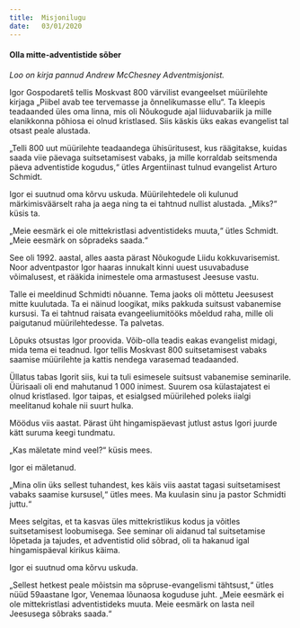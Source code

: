 ```yaml
---
title:  Misjonilugu
date:   03/01/2020
---
```


#### Olla mitte-adventistide sõber

_Loo on kirja pannud Andrew McChesney Adventmisjonist._

Igor Gospodaretš tellis Moskvast 800 värvilist evangeelset müürilehte kirjaga „Piibel avab tee tervemasse ja õnnelikumasse ellu“. Ta kleepis teadaanded üles oma linna, mis oli Nõukogude ajal liiduvabariik ja mille elanikkonna põhiosa ei olnud kristlased. Siis käskis üks eakas evangelist tal otsast peale alustada.

„Telli 800 uut müürilehte teadaandega ühisüritusest, kus räägitakse, kuidas saada viie päevaga suitsetamisest vabaks, ja mille korraldab seitsmenda päeva adventistide kogudus,“ ütles Argentiinast tulnud evangelist Arturo Schmidt.

Igor ei suutnud oma kõrvu uskuda. Müürilehtedele oli kulunud märkimisväärselt raha ja aega ning ta ei tahtnud nullist alustada. „Miks?“ küsis ta.

„Meie eesmärk ei ole mittekristlasi adventistideks muuta,“ ütles Schmidt. „Meie eesmärk on sõpradeks saada.“

See oli 1992. aastal, alles aasta pärast Nõukogude Liidu kokkuvarisemist. Noor adventpastor Igor haaras innukalt kinni uuest usuvabaduse võimalusest, et rääkida inimestele oma armastusest Jeesuse vastu.

Talle ei meeldinud Schmidti nõuanne. Tema jaoks oli mõttetu Jeesusest mitte kuulutada. Ta ei näinud loogikat, miks pakkuda suitsust vabanemise kursusi. Ta ei tahtnud raisata evangeeliumitööks mõeldud raha, mille oli paigutanud müürilehtedesse. Ta palvetas.

Lõpuks otsustas Igor proovida. Võib-olla teadis eakas evangelist midagi, mida tema ei teadnud. Igor tellis Moskvast 800 suitsetamisest vabaks saamise müürilehte ja kattis nendega varasemad teadaanded.

Üllatus tabas Igorit siis, kui ta tuli esimesele suitsust vabanemise seminarile. Üürisaali oli end mahutanud 1 000 inimest. Suurem osa külastajatest ei olnud kristlased. Igor taipas, et esialgsed müürilehed poleks iialgi meelitanud kohale nii suurt hulka.

Möödus viis aastat. Pärast üht hingamispäevast jutlust astus Igori juurde kätt suruma keegi tundmatu.

„Kas mäletate mind veel?“ küsis mees.

Igor ei mäletanud.

„Mina olin üks sellest tuhandest, kes käis viis aastat tagasi suitsetamisest vabaks saamise kursusel,“ ütles mees. Ma kuulasin sinu ja pastor Schmidti juttu.“

Mees selgitas, et ta kasvas üles mittekristlikus kodus ja võitles suitsetamisest loobumisega. See seminar oli aidanud tal suitsetamise lõpetada ja tajudes, et adventistid olid sõbrad, oli ta hakanud igal hingamispäeval kirikus käima.

Igor ei suutnud oma kõrvu uskuda.

„Sellest hetkest peale mõistsin ma sõpruse-evangelismi tähtsust,“ ütles nüüd 59aastane Igor, Venemaa lõunaosa koguduse juht. „Meie eesmärk ei ole mittekristlasi adventistideks muuta. Meie eesmärk on lasta neil Jeesusega sõbraks saada.“
